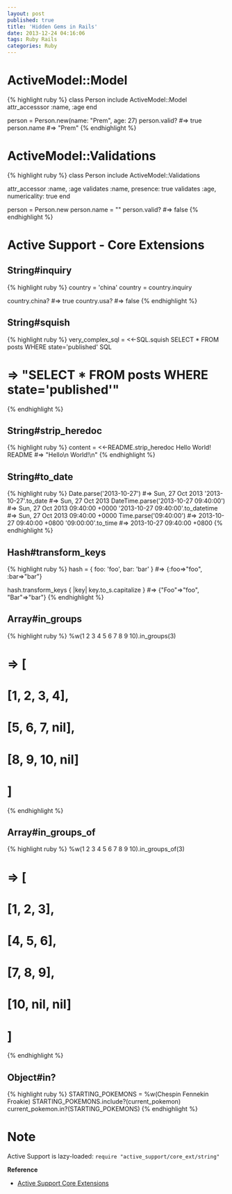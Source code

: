 ```yaml
---
layout: post
published: true
title: 'Hidden Gems in Rails'
date: 2013-12-24 04:16:06
tags: Ruby Rails
categories: Ruby
---
```


# ActiveModel::Model

{% highlight ruby %}
class Person
  include ActiveModel::Model
  attr_accesssor :name, :age
end

person = Person.new(name: "Prem", age: 27)
person.valid? #=> true
person.name #=> "Prem"
{% endhighlight %}

# ActiveModel::Validations

{% highlight ruby %}
class Person
  include ActiveModel::Validations

  attr_accessor :name, :age
  validates :name, presence: true
  validates :age, numericality: true
end

person = Person.new
person.name = ""
person.valid? #=> false
{% endhighlight %}

# Active Support - Core Extensions

## String#inquiry

{% highlight ruby %}
country = 'china'
country = country.inquiry

country.china? #=> true
country.usa? #=> false
{% endhighlight %}

## String#squish

{% highlight ruby %}
very_complex_sql = <<-SQL.squish
  SELECT *
  FROM posts
  WHERE state='published'
SQL
# => "SELECT * FROM posts WHERE state='published'"
{% endhighlight %}

## String#strip_heredoc

{% highlight ruby %}
content = <<-README.strip_heredoc
  Hello
    World!
README
#=> "Hello\n  World!\n"
{% endhighlight %}

## String#to_date

{% highlight ruby %}
Date.parse('2013-10-27')
#=> Sun, 27 Oct 2013
'2013-10-27'.to_date
#=> Sun, 27 Oct 2013
DateTime.parse('2013-10-27 09:40:00')
#=> Sun, 27 Oct 2013 09:40:00 +0000
'2013-10-27 09:40:00'.to_datetime
#=> Sun, 27 Oct 2013 09:40:00 +0000
Time.parse('09:40:00')
#=> 2013-10-27 09:40:00 +0800
'09:00:00'.to_time
#=> 2013-10-27 09:40:00 +0800
{% endhighlight %}

## Hash#transform_keys

{% highlight ruby %}
hash = { foo: 'foo', bar: 'bar' }
#=> {:foo=>"foo", :bar=>"bar"}

hash.transform_keys { |key| key.to_s.capitalize }
#=> {"Foo"=>"foo", "Bar"=>"bar"}
{% endhighlight %}

## Array#in_groups

{% highlight ruby %}
%w(1 2 3 4 5 6 7 8 9 10).in_groups(3)
# => [
# [1, 2, 3, 4],
# [5, 6, 7, nil],
# [8, 9, 10, nil]
# ]
{% endhighlight %}

## Array#in_groups_of

{% highlight ruby %}
%w(1 2 3 4 5 6 7 8 9 10).in_groups_of(3)
# => [
# [1, 2, 3],
# [4, 5, 6],
# [7, 8, 9],
# [10, nil, nil]
# ]
{% endhighlight %}

## Object#in?

{% highlight ruby %}
STARTING_POKEMONS = %w(Chespin Fennekin Froakie)
STARTING_POKEMONS.include?(current_pokemon)
current_pokemon.in?(STARTING_POKEMONS)
{% endhighlight %}

# Note

Active Support is lazy-loaded: `require "active_support/core_ext/string"`

**Reference**

- [Active Support Core Extensions](http://guides.rubyonrails.org/active_support_core_extensions.html)
